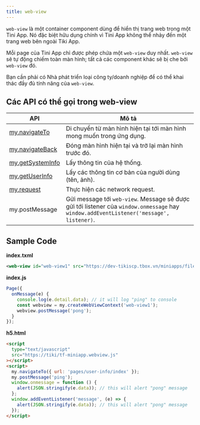 ```yaml
---
title: web-view
---
```


`web-view` là một container component dùng để hiển thị trang web trong một Tini App. Nó đặc biệt hữu dụng chính vì Tini App không thể nhảy đến một trang web bên ngoài Tiki App. 

Mỗi page của Tini App chỉ được phép chứa một `web-view` duy nhất. `web-view` sẽ tự động chiếm toàn màn hình; tất cả các component khác sẽ bị che bởi `web-view` đó.

Bạn cần phải có Nhà phát triển loại công ty/doanh nghiệp để có thể khai thác đầy đủ tính năng của `web-view`.

## Các API có thể gọi trong web-view

| API                                               | Mô tả                                                                                                                                   |
| ------------------------------------------------- | --------------------------------------------------------------------------------------------------------------------------------------- |
| [my.navigateTo](api/ui/route/navigate-to.md)      | Di chuyển từ màn hình hiện tại tới màn hình mong muốn trong ứng dụng.                                                                   |
| [my.navigateBack](api/ui/route/navigate-back.md)  | Đóng màn hình hiện tại và trở lại màn hình trước đó.                                                                                    |
| [my.getSystemInfo](api/device/get-system-info.md) | Lấy thông tin của hệ thống.                                                                                                             |
| [my.getUserInfo](api/open/05-get-user-info.md)    | Lấy các thông tin cơ bản của người dùng (tên, ảnh).                                                                                     |
| [my.request](api/network/request.md)              | Thực hiện các network request.                                                                                                          |
| my.postMessage                                    | Gửi message tới `web-view`. Message sẽ được gửi tới listener của `window.onmessage` hay `window.addEventListener('message', listener)`. |

## Sample Code

**index.txml**

```xml
<web-view id="web-view1" src="https://dev-tikiscp.tbox.vn/miniapps/files/h5.html" onMessage="onMessage" />
```

**index.js**

```js
Page({
  onMessage(e) {
    console.log(e.detail.data); // it will log "ping" to console
    const webview = my.createWebViewContext('web-view1');
    webview.postMessage('pong');
  }
});
```

**h5.html**

```html
<script
  type="text/javascript"
  src="https://tiki/tf-miniapp.webview.js"
></script>
<script>
  my.navigateTo({ url: 'pages/user-info/index' });
  my.postMessage('ping');
  window.onmessage = function () {
    alert(JSON.stringify(e.data)); // this will alert "pong" message
  };
  window.addEventListener('message', (e) => {
    alert(JSON.stringify(e.data)); // this will alert "pong" message
  });
</script>
```

